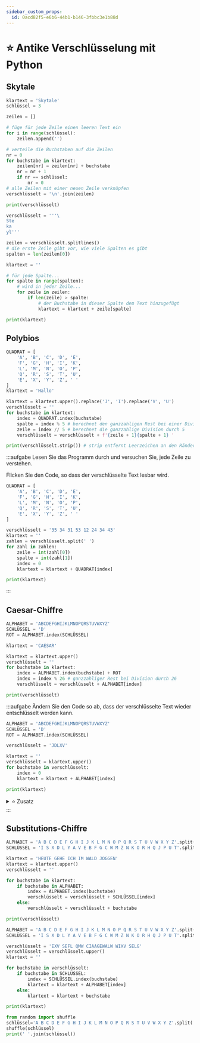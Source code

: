 ```yaml
---
sidebar_custom_props:
  id: 0acd82f5-e6b6-44b1-b146-3fbbc3e1b88d
---
```


# ⭐️ Antike Verschlüsselung mit Python

## Skytale


```py live_py title=to__skytale.py id=401ae4f3-626c-4f6f-95a0-bf366b9ae1c3
klartext = 'Skytale'
schlüssel = 3

zeilen = []

# füge für jede Zeile einen leeren Text ein
for i in range(schlüssel):
    zeilen.append('')

# verteile die Buchstaben auf die Zeilen
nr = 0
for buchstabe in klartext:
    zeilen[nr] = zeilen[nr] + buchstabe
    nr = nr + 1
    if nr == schlüssel:
        nr = 0
# alle Zeilen mit einer neuen Zeile verknüpfen
verschlüsselt = '\n'.join(zeilen)

print(verschlüsselt)
```

```py live_py title=from__skytale.py id=b53eb042-3589-4bab-b504-36243f65af67
verschlüsselt = '''\
Ste
ka
yl'''

zeilen = verschlüsselt.splitlines()
# die erste Zeile gibt vor, wie viele Spalten es gibt
spalten = len(zeilen[0])

klartext = ''

# für jede Spalte...
for spalte in range(spalten):
    # wird in jeder Zeile...
    for zeile in zeilen:
        if len(zeile) > spalte:
            # der Buchstabe in dieser Spalte dem Text hinzugefügt
            klartext = klartext + zeile[spalte]

print(klartext)
```
## Polybios

```py live_py title=to__polybios.py id=7de16f01-3830-43dc-9ce6-6cf0b0161e9a
QUADRAT = [
    'A', 'B', 'C', 'D', 'E',
    'F', 'G', 'H', 'I', 'K',
    'L', 'M', 'N', 'O', 'P',
    'Q', 'R', 'S', 'T', 'U',
    'E', 'X', 'Y', 'Z', ' '
]
klartext = 'Hallo'

klartext = klartext.upper().replace('J', 'I').replace('V', 'U')
verschlüsselt = ''
for buchstabe in klartext:
    index = QUADRAT.index(buchstabe)
    spalte = index % 5 # berechnet den ganzzahligen Rest bei einer Division durch 5
    zeile = index // 5 # berechnet die ganzzahlige Division durch 5
    verschlüsselt = verschlüsselt + f'{zeile + 1}{spalte + 1} '

print(verschlüsselt.strip()) # strip entfernt Leerzeichen an den Rändern
```

:::aufgabe
Lesen Sie das Programm durch und versuchen Sie, jede Zeile zu verstehen.

Flicken Sie den Code, so dass der verschlüsselte Text lesbar wird. 

```py live_py title=from__polybios.py id=2a72f129-612f-45f5-9972-ac82561bc97e
QUADRAT = [
    'A', 'B', 'C', 'D', 'E',
    'F', 'G', 'H', 'I', 'K',
    'L', 'M', 'N', 'O', 'P',
    'Q', 'R', 'S', 'T', 'U',
    'E', 'X', 'Y', 'Z', ' '
]

verschlüsselt = '35 34 31 53 12 24 34 43'
klartext = ''
zahlen = verschlüsselt.split(' ')
for zahl in zahlen:
    zeile = int(zahl[0])
    spalte = int(zahl[1])
    index = 0
    klartext = klartext + QUADRAT[index]

print(klartext)
```
:::

## Caesar-Chiffre


```py live_py title=to__caesar.py id=4f0f7d8d-a2d3-4c2f-b05f-ed9bd6b52b33
ALPHABET = 'ABCDEFGHIJKLMNOPQRSTUVWXYZ'
SCHLÜSSEL = 'D'
ROT = ALPHABET.index(SCHLÜSSEL)

klartext = 'CAESAR'

klartext = klartext.upper()
verschlüsselt = ''
for buchstabe in klartext:
    index = ALPHABET.index(buchstabe) + ROT
    index = index % 26 # ganzzahliger Rest bei Division durch 26
    verschlüsselt = verschlüsselt + ALPHABET[index]

print(verschlüsselt)
```

:::aufgabe
Ändern Sie den Code so ab, dass der verschlüsselte Text wieder entschlüsselt werden kann.

```py live_py title=from__caesar.py id=ebc928b8-7ff6-4566-9438-475718cedc03
ALPHABET = 'ABCDEFGHIJKLMNOPQRSTUVWXYZ'
SCHLÜSSEL = 'D'
ROT = ALPHABET.index(SCHLÜSSEL)

verschlüsselt = 'JDLXV'

klartext = ''
verschlüsselt = klartext.upper()
for buchstabe in verschlüsselt:
    index = 0
    klartext = klartext + ALPHABET[index]

print(klartext)
```

<details>
<summary>⭐️ Zusatz</summary>

Sie haben eine geheime Nachricht abgefangen, kennen aber den Schlüssel nicht. Sie wissen aber, dass `ALCZLJ` ein sinnvolles Wort ergeben muss. Schreiben Sie ein Programm, das alle möglichen Schlüssel durchprobiert und jeweils den entschlüsselten Text ausdruckt.

Verwenden Sie die Ausgangslage aus dem obigen Programm.

```py live_py title=hack__caesar.py id=a99f0b6f-07cd-4498-b0d7-69af7aed70dd
verschlüsselt = 'ALCZLJ'
```

</details>
:::


## Substitutions-Chiffre

```py live_py title=to__substitution.py id=db63b078-a82a-4f00-90df-729ed1901f07
ALPHABET = 'A B C D E F G H I J K L M N O P Q R S T U V W X Y Z'.split(' ')
SCHLÜSSEL = 'I S X D L Y A V E B F G C W M Z N K O R H Q J P U T'.split(' ')

klartext = 'HEUTE GEHE ICH IM WALD JOGGEN'
klartext = klartext.upper()
verschlüsselt = ''

for buchstabe in klartext:
    if buchstabe in ALPHABET:
        index = ALPHABET.index(buchstabe)
        verschlüsselt = verschlüsselt + SCHLÜSSEL[index]
    else:
        verschlüsselt = verschlüsselt + buchstabe

print(verschlüsselt)
```


```py live_py title=from__substitution.py id=25d474c6-eef5-485f-b721-b6338cfc8889
ALPHABET = 'A B C D E F G H I J K L M N O P Q R S T U V W X Y Z'.split(' ')
SCHLÜSSEL = 'I S X D L Y A V E B F G C W M Z N K O R H Q J P U T'.split(' ')

verschlüsselt = 'EXV SEFL QMW CIAAGEWALW WIXV SELG'
verschlüsselt = verschlüsselt.upper()
klartext = ''

for buchstabe in verschlüsselt:
    if buchstabe in SCHLÜSSEL:
        index = SCHLÜSSEL.index(buchstabe)
        klartext = klartext + ALPHABET[index]
    else:
        klartext = klartext + buchstabe

print(klartext)
```


```py live_py title=schlüssel.py id=94fcf1be-7efe-4ebd-98a6-1c2a4fa43957
from random import shuffle
schlüssel='A B C D E F G H I J K L M N O P Q R S T U V W X Y Z'.split(' ')
shuffle(schlüssel)
print(' '.join(schlüssel))
```
